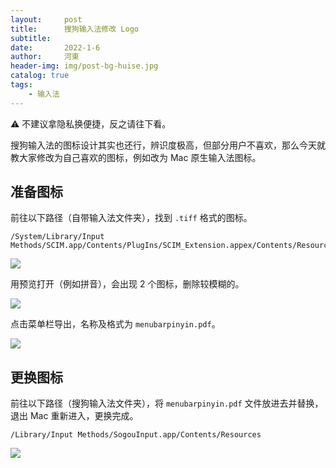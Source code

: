 ```yaml
---
layout:     post
title:      搜狗输入法修改 Logo
subtitle:   
date:       2022-1-6
author:     河東
header-img: img/post-bg-huise.jpg
catalog: true
tags:
    - 输入法
--- 
```


⚠️ 不建议拿隐私换便捷，反之请往下看。

搜狗输入法的图标设计其实也还行，辨识度极高，但部分用户不喜欢，那么今天就教大家修改为自己喜欢的图标，例如改为 Mac 原生输入法图标。

## 准备图标

前往以下路径（自带输入法文件夹），找到 `.tiff` 格式的图标。

```
/System/Library/Input Methods/SCIM.app/Contents/PlugIns/SCIM_Extension.appex/Contents/Resources
```

![](https://i.imgur.com/yjW6EJi.png)

用预览打开（例如拼音），会出现 2 个图标，删除较模糊的。

![](https://i.imgur.com/4LRYiK8.png)

点击菜单栏导出，名称及格式为 `menubarpinyin.pdf`。

![](https://i.imgur.com/ToWbL6P.png)

## 更换图标

前往以下路径（搜狗输入法文件夹），将 `menubarpinyin.pdf` 文件放进去并替换，退出 Mac 重新进入，更换完成。

```
/Library/Input Methods/SogouInput.app/Contents/Resources
```

![](https://i.imgur.com/unIx33V.png)
